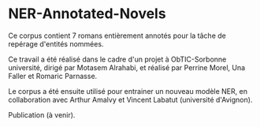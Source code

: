 # NER-Annotated-Novels

Ce corpus contient 7 romans entièrement annotés pour la tâche de repérage d'entités nommées.

Ce travail a été réalisé dans le cadre d'un projet à ObTIC-Sorbonne université, dirigé par Motasem Alrahabi, et réalisé par Perrine Morel, Una Faller et Romaric Parnasse.

Le corpus a été ensuite utilisé pour entrainer un nouveau modèle NER, en collaboration avec Arthur Amalvy et Vincent Labatut (université d'Avignon).

Publication (à venir).


